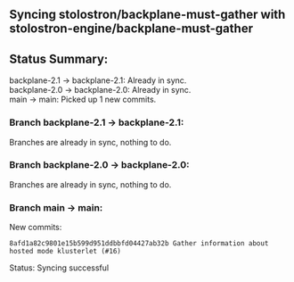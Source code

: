 ## Syncing stolostron/backplane-must-gather with stolostron-engine/backplane-must-gather

## Status Summary:

backplane-2.1 -> backplane-2.1: Already in sync.  
backplane-2.0 -> backplane-2.0: Already in sync.  
main -> main: Picked up 1 new commits.  

### Branch backplane-2.1 -> backplane-2.1:

Branches are already in sync, nothing to do.

### Branch backplane-2.0 -> backplane-2.0:

Branches are already in sync, nothing to do.

### Branch main -> main:

New commits:

```
8afd1a82c9801e15b599d951ddbbfd04427ab32b Gather information about hosted mode klusterlet (#16)
```

Status: Syncing successful
